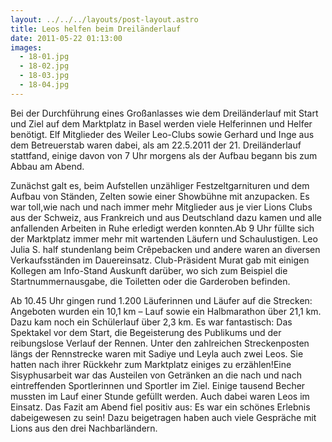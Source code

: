 ```yaml
---
layout: ../../../layouts/post-layout.astro
title: Leos helfen beim Dreiländerlauf
date: 2011-05-22 01:13:00
images:
  - 18-01.jpg
  - 18-02.jpg
  - 18-03.jpg
  - 18-04.jpg
---
```


Bei der Durchführung eines Großanlasses wie dem Dreiländerlauf mit Start und Ziel auf dem Marktplatz in Basel werden viele Helferinnen und Helfer benötigt. Elf Mitglieder des Weiler Leo-Clubs sowie Gerhard und Inge aus dem Betreuerstab waren dabei, als am 22.5.2011 der 21. Dreiländerlauf stattfand, einige davon von 7 Uhr morgens als der Aufbau begann bis zum Abbau am Abend.

Zunächst galt es, beim Aufstellen unzähliger Festzeltgarnituren und dem Aufbau von Ständen, Zelten sowie einer Showbühne mit anzupacken. Es war toll,wie nach und nach immer mehr Mitglieder aus je vier Lions Clubs aus der Schweiz, aus Frankreich und aus Deutschland dazu kamen und alle anfallenden Arbeiten in Ruhe erledigt werden konnten.Ab 9 Uhr füllte sich der Marktplatz immer mehr mit wartenden Läufern und Schaulustigen. Leo Julia S. half stundenlang beim Crêpebacken und andere waren an diversen Verkaufsständen im Dauereinsatz. Club-Präsident Murat gab mit einigen Kollegen am Info-Stand Auskunft darüber, wo sich zum Beispiel die Startnummernausgabe, die Toiletten oder die Garderoben befinden.

Ab 10.45 Uhr gingen rund 1.200 Läuferinnen und Läufer auf die Strecken: Angeboten wurden ein 10,1 km – Lauf sowie ein Halbmarathon über 21,1 km. Dazu kam noch ein Schülerlauf über 2,3 km. Es war fantastisch: Das Spektakel vor dem Start, die Begeisterung des Publikums und der reibungslose Verlauf der Rennen. Unter den zahlreichen Streckenposten längs der Rennstrecke waren mit Sadiye und Leyla auch zwei Leos. Sie hatten nach ihrer Rückkehr zum Marktplatz einiges zu erzählen!Eine Sisyphusarbeit war das Austeilen von Getränken an die nach und nach eintreffenden Sportlerinnen und Sportler im Ziel. Einige tausend Becher mussten im Lauf einer Stunde gefüllt werden. Auch dabei waren Leos im Einsatz. Das Fazit am Abend fiel positiv aus: Es war ein schönes Erlebnis dabeigewesen zu sein! Dazu beigetragen haben auch viele Gespräche mit Lions aus den drei Nachbarländern.
